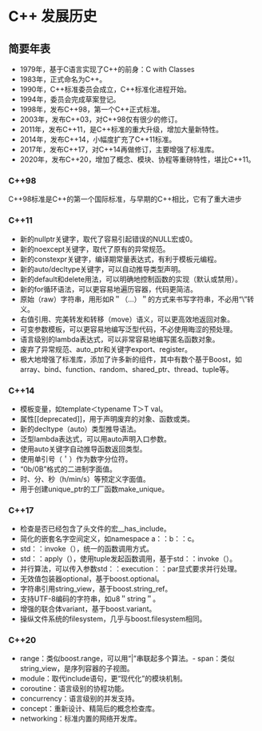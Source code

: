 # C++ 发展历史

## 简要年表

- 1979年，基于C语言实现了C++的前身：C with Classes
- 1983年，正式命名为C++。
- 1990年，C++标准委员会成立，C++标准化进程开始。
- 1994年，委员会完成草案登记。
- 1998年，发布C++98，第一个C++正式标准。
- 2003年，发布C++03，对C++98仅有很少的修订。
- 2011年，发布C++11，是C++标准的重大升级，增加大量新特性。
- 2014年，发布C++14，小幅度扩充了C++11标准。
- 2017年，发布C++17，对C++14再做修订，主要增强了标准库。
- 2020年，发布C++20，增加了概念、模块、协程等重磅特性，堪比C++11。

### C++98
C++98标准是C++的第一个国际标准，与早期的C++相比，它有了重大进步

### C++11
- 新的nullptr关键字，取代了容易引起错误的NULL宏或0。
- 新的noexcept关键字，取代了原有的异常规范。
- 新的constexpr关键字，编译期常量表达式，有利于模板元编程。
- 新的auto/decltype关键字，可以自动推导类型声明。
- 新的default和delete用法，可以明确地控制函数的实现（默认或禁用）。
- 新的for循环语法，可以更容易地遍历容器，代码更简洁。
- 原始（raw）字符串，用形如R＂（...）＂的方式来书写字符串，不必用“\”转义。
- 右值引用、完美转发和转移（move）语义，可以更高效地返回对象。
- 可变参数模板，可以更容易地编写泛型代码，不必使用晦涩的预处理。
- 语言级别的lambda表达式，可以非常容易地编写匿名函数对象。
- 废弃了异常规范、auto_ptr和关键字export、register。
- 极大地增强了标准库，添加了许多新的组件，其中有数个基于Boost，如array、bind、function、random、shared_ptr、thread、tuple等。

### C++14
- 模板变量，如template＜typename T＞T val。
- 属性[[deprecated]]，用于声明废弃的对象、函数或类。
- 新的decltype（auto）类型推导语法。
- 泛型lambda表达式，可以用auto声明入口参数。
- 使用auto关键字自动推导函数返回类型。
- 使用单引号（＇）作为数字分位符。
- “0b/0B”格式的二进制字面值。
- 时、分、秒（h/min/s）等预定义字面值。
- 用于创建unique_ptr的工厂函数make_unique。

### C++17
- 检查是否已经包含了头文件的宏__has_include。
- 简化的嵌套名字空间定义，如namespace a：：b：：c。
- std：：invoke（），统一的函数调用方式。
- std：：apply（），使用tuple发起函数调用，基于std：：invoke（）。
- 并行算法，可以传入参数std：：execution：：par显式要求并行处理。
- 无效值包装器optional，基于boost.optional。
- 字符串引用string_view，基于boost.string_ref。
- 支持UTF-8编码的字符串，如u8＂string＂。
- 增强的联合体variant，基于boost.variant。
- 操纵文件系统的filesystem，几乎与boost.filesystem相同。

### C++20
- range：类似boost.range，可以用“|”串联起多个算法。- span：类似string_view，是序列容器的子视图。
- module：取代include语句，更“现代化”的模块机制。
- coroutine：语言级别的协程功能。
- concurrency：语言级别的并发支持。
- concept：重新设计、精简后的概念检查库。
- networking：标准内置的网络开发库。